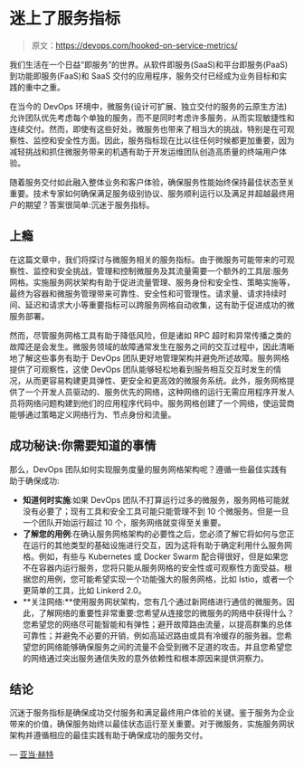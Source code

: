 # 迷上了服务指标

> 原文：<https://devops.com/hooked-on-service-metrics/>

我们生活在一个日益“即服务”的世界。从软件即服务(SaaS)和平台即服务(PaaS)到功能即服务(FaaS)和 SaaS 交付的应用程序，服务交付已经成为业务目标和实践的重中之重。

在当今的 DevOps 环境中，微服务(设计可扩展、独立交付的服务的云原生方法)允许团队优先考虑每个单独的服务，而不是同时考虑许多服务，从而实现敏捷性和连续交付。然而，即使有这些好处，微服务也带来了相当大的挑战，特别是在可观察性、监控和安全性方面。因此，服务指标现在比以往任何时候都更加重要，因为减轻挑战和抓住微服务带来的机遇有助于开发运维团队创造高质量的终端用户体验。

随着服务交付如此融入整体业务和客户体验，确保服务性能始终保持最佳状态至关重要。技术专家如何确保满足服务级别协议、服务顺利运行以及满足并超越最终用户的期望？答案很简单:沉迷于服务指标。

## **上瘾**

在这篇文章中，我们将探讨与微服务相关的服务指标。由于微服务可能带来的可观察性、监控和安全挑战，管理和控制微服务及其流量需要一个额外的工具层:服务网格。实施服务网状架构有助于促进流量管理、服务身份和安全性、策略实施等，最终为容器和微服务管理带来可靠性、安全性和可管理性。请求量、请求持续时间、延迟和请求大小等重要指标可以跨服务网格自动收集，这有助于促进成功的微服务部署。

然而，尽管服务网格工具有助于降低风险，但是诸如 RPC 超时和异常传播之类的故障还是会发生。微服务领域的故障通常发生在服务之间的交互过程中，因此清晰地了解这些事务有助于 DevOps 团队更好地管理架构并避免所述故障。服务网格提供了可观察性，这使 DevOps 团队能够轻松地看到服务相互交互时发生的情况，从而更容易构建更具弹性、更安全和更高效的微服务系统。此外，服务网格提供了一个开发人员驱动的、服务优先的网络，这种网络的运行无需应用程序开发人员将网络问题构建到他们的应用程序代码中。服务网格创建了一个网络，使运营商能够通过策略定义网络行为、节点身份和流量。

## **成功秘诀:你需要知道的事情**

那么，DevOps 团队如何实现服务度量的服务网格架构呢？遵循一些最佳实践有助于确保成功:

*   **知道何时实施**:如果 DevOps 团队不打算运行过多的微服务，服务网格可能就没有必要了；现有工具和安全工具可能只能管理不到 10 个微服务。但是一旦一个团队开始运行超过 10 个，服务网络就变得至关重要。
*   **了解您的用例**:在确认服务网格架构的必要性之后，您必须了解它将如何与您正在运行的其他类型的基础设施进行交互，因为这将有助于确定利用什么服务网格。例如，有些与 Kubernetes 或 Docker Swarm 配合得很好，但是如果您不在容器内运行服务，您将只能从服务网格的安全性或可观察性方面受益。根据您的用例，您可能希望实现一个功能强大的服务网格，比如 Istio，或者一个更简单的工具，比如 Linkerd 2.0。
*   **关注网络:**使用服务网状架构，您有几个通过新网络进行通信的微服务。因此，了解网络的重要性非常重要:您希望从连接您的微服务的网络中获得什么？您希望您的网络尽可能智能和有弹性；避开故障路由流量，以提高群集的总体可靠性；并避免不必要的开销，例如高延迟路由或具有冷缓存的服务器。您希望您的网络能够确保服务之间的流量不会受到微不足道的攻击。并且您希望您的网络通过突出服务通信失败的意外依赖性和根本原因来提供洞察力。

## **结论**

沉迷于服务指标是确保成功交付服务和满足最终用户体验的关键。鉴于服务为企业带来的价值，确保服务始终以最佳状态运行至关重要。对于微服务，实施服务网状架构并遵循相应的最佳实践有助于确保成功的服务交付。

— [亚当·赫特](https://devops.com/author/adam-hert/)